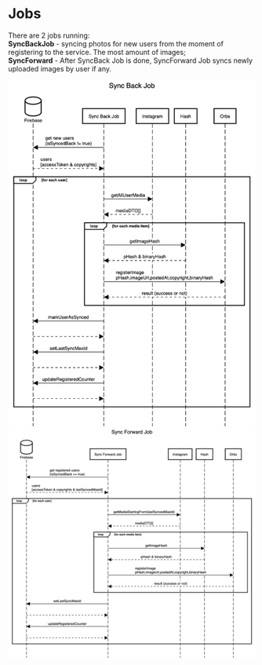 # Jobs

There are 2 jobs running: <br>
**SyncBackJob** - syncing photos for new users from the moment of registering to the service. The most amount of images;<br>
**SyncForward** - After SyncBack Job is done, SyncForward Job syncs newly uploaded images by user if any.

![SyncBackJob](./SyncBackJobSequenceDiagram.png)
![SyncForwardJob](./SyncForwardJobSequenceDiagram.png)